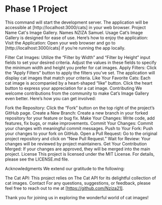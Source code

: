 # Phase 1 Project

This command will start the development server. The application will be accessible at [http://localhost:3000/cats] in your web browser.
Project Name
Cat's Image Gallery. 
Names
NZIZA Samuel.
Usage
Cat’s Image Gallery is designed for ease of use. Here’s how to enjoy the application:
Visit the Application: Open your web browser and go to [http://localhost:3000/cats] if you’re running the app locally.

Filter Cat Images:
Utilize the “Filter by Width” and “Filter by Height” input fields to set your desired criteria.
Adjust the values in these fields to specify the minimum width and height you prefer for cat images.
Apply Filters:
Click the “Apply Filters” button to apply the filters you’ve set.
The application will display cat images that match your criteria.
Like Your Favorite Cats:
Each cat image is accompanied by a heart-shaped “like” button.
Click the heart button to express your appreciation for a cat image.
Contributing
We welcome contributions from the community to make Cat’s Image Gallery even better. Here’s how you can get involved:

Fork the Repository:
Click the “Fork” button on the top right of the project’s GitHub page.
Create a New Branch:
Create a new branch in your forked repository for your feature or bug fix.
Make Your Changes:
Write code, add features, fix bugs, or make improvements.
Commit Your Changes:
Commit your changes with meaningful commit messages.
Push to Your Fork:
Push your changes to your fork on GitHub.
Open a Pull Request:
Go to the original project repository and click on “New Pull Request.”
Wait for Review:
Your changes will be reviewed by project maintainers.
Get Your Contribution Merged:
If your changes are approved, they will be merged into the main project.
License
This project is licensed under the MIT License. For details, please see the LICENSE.md file.

Acknowledgments
We extend our gratitude to the following:

The Cat API: This project relies on The Cat API for its delightful collection of cat images.
Contact
For any questions, suggestions, or feedback, please feel free to reach out to me at [https://github.com/Nziza21].

Thank you for joining us in exploring the wonderful world of cat images!
